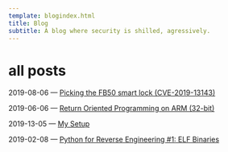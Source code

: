 ```yaml
---
template: blogindex.html
title: Blog
subtitle: A blog where security is shilled, agressively.
---
```


# all posts

2019-08-06 — [Picking the FB50 smart lock (CVE-2019-13143)](/blog/fb50)

2019-06-06 — [Return Oriented Programming on ARM (32-bit)](/blog/rop-on-arm)

2019-13-05 — [My Setup](/blog/my-setup)

2019-02-08 — [Python for Reverse Engineering #1: ELF Binaries](/blog/python-for-re-1/)

